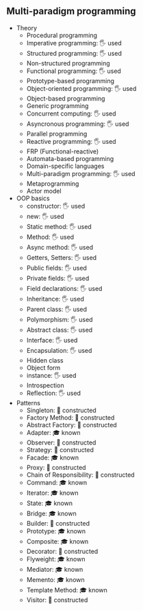 ## Multi-paradigm programming

- Theory
  - Procedural programming
  - Imperative programming: 🖐 used
  - Structured programming: 🖐 used
  - Non-structured programming
  - Functional programming: 🖐 used
  - Prototype-based programming
  - Object-oriented programming: 🖐 used
  - Object-based programming
  - Generic programming
  - Concurrent computing: 🖐 used
  - Asyncronous programming: 🖐 used
  - Parallel programming
  - Reactive programming: 🖐 used
  - FRP (Functional-reactive)
  - Automata-based programming
  - Domain-specific languages
  - Multi-paradigm programming: 🖐 used
  - Metaprogramming
  - Actor model
- OOP basics
  - constructor: 🖐 used
  - new: 🖐 used
  - Static method: 🖐 used
  - Method: 🖐 used
  - Async method: 🖐 used
  - Getters, Setters: 🖐 used
  - Public fields: 🖐 used
  - Private fields: 🖐 used
  - Field declarations: 🖐 used
  - Inheritance: 🖐 used
  - Parent class: 🖐 used
  - Polymorphism: 🖐 used
  - Abstract class: 🖐 used
  - Interface: 🖐 used
  - Encapsulation: 🖐 used
  - Hidden class
  - Object form
  - instance: 🖐 used
  - Introspection
  - Reflection: 🖐 used
- Patterns
  - Singleton: 🚀 constructed
  - Factory Method: 🚀 constructed
  - Abstract Factory: 🚀 constructed
  - Adapter: 🎓 known
  - Observer: 🚀 constructed
  - Strategy: 🚀 constructed
  - Facade: 🎓 known
  - Proxy: 🚀 constructed
  - Chain of Responsibility: 🚀 constructed
  - Command: 🎓 known
  - Iterator: 🎓 known
  - State: 🎓 known
  - Bridge: 🎓 known
  - Builder: 🚀 constructed
  - Prototype: 🎓 known
  - Composite: 🎓 known
  - Decorator: 🚀 constructed
  - Flyweight: 🎓 known
  - Mediator: 🎓 known
  - Memento: 🎓 known
  - Template Method: 🎓 known
  - Visitor: 🚀 constructed
